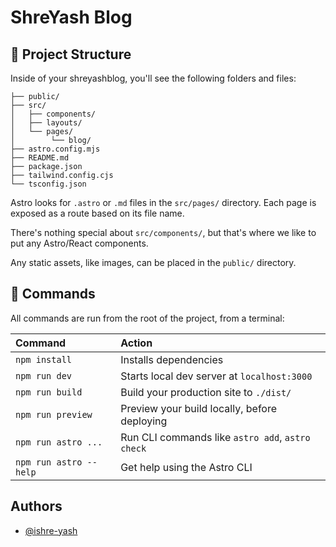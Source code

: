 # ShreYash Blog


## 🚀 Project Structure

Inside of your shreyashblog, you'll see the following folders and files:

```
├── public/
├── src/
│   ├── components/
│   ├── layouts/
│   └── pages/
│        └── blog/
├── astro.config.mjs
├── README.md
├── package.json
├── tailwind.config.cjs
└── tsconfig.json
```

Astro looks for `.astro` or `.md` files in the `src/pages/` directory. Each page is exposed as a route based on its file name.

There's nothing special about `src/components/`, but that's where we like to put any Astro/React components.

Any static assets, like images, can be placed in the `public/` directory.

## 🧞 Commands

All commands are run from the root of the project, from a terminal:

| Command                | Action                                           |
| :--------------------- | :----------------------------------------------- |
| `npm install`          | Installs dependencies                            |
| `npm run dev`          | Starts local dev server at `localhost:3000`      |
| `npm run build`        | Build your production site to `./dist/`          |
| `npm run preview`      | Preview your build locally, before deploying     |
| `npm run astro ...`    | Run CLI commands like `astro add`, `astro check` |
| `npm run astro --help` | Get help using the Astro CLI                     |

## Authors

- [@ishre-yash](https://github.com/ishre-yash)